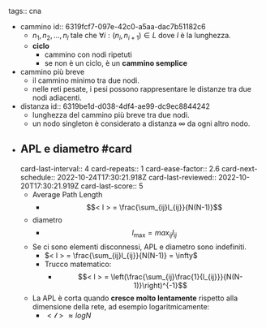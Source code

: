 tags:: cna

- cammino
  id:: 6319fcf7-097e-42c0-a5aa-dac7b51182c6
	- ${n_1, n_2, \ldots, n_l} \text{ tale che } \forall i : (n_i, n_{i+1}) \in L$
	  dove $l$ è la lunghezza.
	- **ciclo**
		- cammino con nodi ripetuti
		- se non è un ciclo, è un **cammino semplice**
- cammino più breve
	- il cammino minimo tra due nodi.
	- nelle reti pesate, i pesi possono rappresentare le distanze tra due nodi adiacenti.
- distanza
  id:: 6319be1d-d038-4df4-ae99-dc9ec8844242
	- lunghezza del cammino più breve tra due nodi.
	- un nodo singleton è considerato a distanza $\infty$ da ogni altro nodo.
- ## APL e diametro #card
  card-last-interval:: 4
  card-repeats:: 1
  card-ease-factor:: 2.6
  card-next-schedule:: 2022-10-24T17:30:21.918Z
  card-last-reviewed:: 2022-10-20T17:30:21.919Z
  card-last-score:: 5
	- Average Path Length
		- $$< l > = \frac{\sum_{ij}l_{ij}}{N(N-1)}$$
	- diametro
		- $$l_{\text{max}} = max_{ij}l_{ij}$$
	- Se ci sono elementi disconnessi, APL e diametro sono indefiniti.
		- $< l > = \frac{\sum_{ij}l_{ij}}{N(N-1)} = \infty$
		- Trucco matematico:
			- $$< l > = \left(\frac{\sum_{ij}\frac{1}{l_{ij}}}{N(N-1)}\right)^{-1}$$
	- La APL è corta quando **cresce molto lentamente** rispetto alla dimensione della rete, ad esempio logaritmicamente:
		- $< \mathcal{l}> \approx logN$